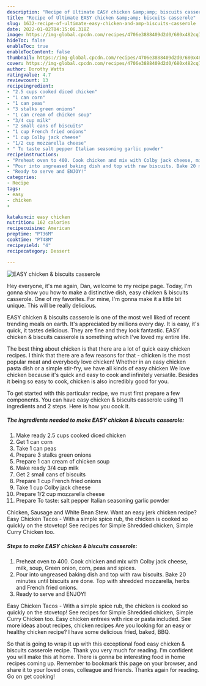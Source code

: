 ```yaml
---
description: "Recipe of Ultimate EASY chicken &amp;amp; biscuits casserole"
title: "Recipe of Ultimate EASY chicken &amp;amp; biscuits casserole"
slug: 1632-recipe-of-ultimate-easy-chicken-and-amp-biscuits-casserole
date: 2022-01-02T04:15:06.318Z
image: https://img-global.cpcdn.com/recipes/4706e3888409d2d0/680x482cq70/easy-chicken-biscuits-casserole-recipe-main-photo.jpg
hideToc: false
enableToc: true
enableTocContent: false
thumbnail: https://img-global.cpcdn.com/recipes/4706e3888409d2d0/680x482cq70/easy-chicken-biscuits-casserole-recipe-main-photo.jpg
cover: https://img-global.cpcdn.com/recipes/4706e3888409d2d0/680x482cq70/easy-chicken-biscuits-casserole-recipe-main-photo.jpg
author: Dorothy Watts
ratingvalue: 4.7
reviewcount: 13
recipeingredient:
- "2.5 cups cooked diced chicken"
- "1 can corn"
- "1 can peas"
- "3 stalks green onions"
- "1 can cream of chicken soup"
- "3/4 cup milk"
- "2 small cans of biscuits"
- "1 cup French fried onions"
- "1 cup Colby jack cheese"
- "1/2 cup mozzarella cheese"
- " To taste salt pepper Italian seasoning garlic powder"
recipeinstructions:
- "Preheat oven to 400. Cook chicken and mix with Colby jack cheese, milk, soup, Green onion, corn, peas and spices."
- "Pour into ungreased baking dish and top with raw biscuits. Bake 20 minutes until biscuits are done. Top with shredded mozzarella, herbs and French fried onions."
- "Ready to serve and ENJOY!"
categories:
- Recipe
tags:
- easy
- chicken
- 

katakunci: easy chicken  
nutrition: 162 calories
recipecuisine: American
preptime: "PT36M"
cooktime: "PT48M"
recipeyield: "4"
recipecategory: Dessert

---
```



![EASY chicken &amp; biscuits casserole](https://img-global.cpcdn.com/recipes/4706e3888409d2d0/680x482cq70/easy-chicken-biscuits-casserole-recipe-main-photo.jpg)

Hey everyone, it's me again, Dan, welcome to my recipe page. Today, I'm gonna show you how to make a distinctive dish, easy chicken &amp; biscuits casserole. One of my favorites. For mine, I'm gonna make it a little bit unique. This will be really delicious.

EASY chicken &amp; biscuits casserole is one of the most well liked of recent trending meals on earth. It's appreciated by millions every day. It is easy, it's quick, it tastes delicious. They are fine and they look fantastic. EASY chicken &amp; biscuits casserole is something which I've loved my entire life.

The best thing about chicken is that there are a lot of quick easy chicken recipes. I think that there are a few reasons for that - chicken is the most popular meat and everybody love chicken! Whether in an easy chicken pasta dish or a simple stir-fry, we have all kinds of easy chicken We love chicken because it&#39;s quick and easy to cook and infinitely versatile. Besides it being so easy to cook, chicken is also incredibly good for you.


To get started with this particular recipe, we must first prepare a few components. You can have easy chicken &amp; biscuits casserole using 11 ingredients and 2 steps. Here is how you cook it.

<!--inarticleads1-->

##### The ingredients needed to make EASY chicken &amp; biscuits casserole:

1. Make ready 2.5 cups cooked diced chicken
1. Get 1 can corn
1. Take 1 can peas
1. Prepare 3 stalks green onions
1. Prepare 1 can cream of chicken soup
1. Make ready 3/4 cup milk
1. Get 2 small cans of biscuits
1. Prepare 1 cup French fried onions
1. Take 1 cup Colby jack cheese
1. Prepare 1/2 cup mozzarella cheese
1. Prepare  To taste: salt pepper Italian seasoning garlic powder


Chicken, Sausage and White Bean Stew. Want an easy jerk chicken recipe? Easy Chicken Tacos - With a simple spice rub, the chicken is cooked so quickly on the stovetop! See recipes for Simple Shredded chicken, Simple Curry Chicken too. 

<!--inarticleads2-->

##### Steps to make EASY chicken &amp; biscuits casserole:

1. Preheat oven to 400. Cook chicken and mix with Colby jack cheese, milk, soup, Green onion, corn, peas and spices.
1. Pour into ungreased baking dish and top with raw biscuits. Bake 20 minutes until biscuits are done. Top with shredded mozzarella, herbs and French fried onions.
1. Ready to serve and ENJOY!

Easy Chicken Tacos - With a simple spice rub, the chicken is cooked so quickly on the stovetop! See recipes for Simple Shredded chicken, Simple Curry Chicken too. Easy chicken entrees with rice or pasta included. See more ideas about recipes, chicken recipes Are you looking for an easy or healthy chicken recipe? I have some delicious fried, baked, BBQ. 

So that is going to wrap it up with this exceptional food easy chicken &amp; biscuits casserole recipe. Thank you very much for reading. I'm confident you will make this at home. There is gonna be interesting food in home recipes coming up. Remember to bookmark this page on your browser, and share it to your loved ones, colleague and friends. Thanks again for reading. Go on get cooking!
